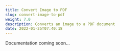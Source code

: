 ```yaml
---
title: Convert Image to PDF
slug: convert-image-to-pdf
weight: 7.0
description: Converts an image to a PDF document
date: 2022-01-25T07:40:18
---
```



Documentation coming soon...

